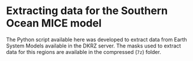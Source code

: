# Extracting data for the Southern Ocean MICE model
The Python script available here was developed to extract data from Earth System Models available in the DKRZ server. The masks used to extract data for this regions are available in the compressed (`7z`) folder.
